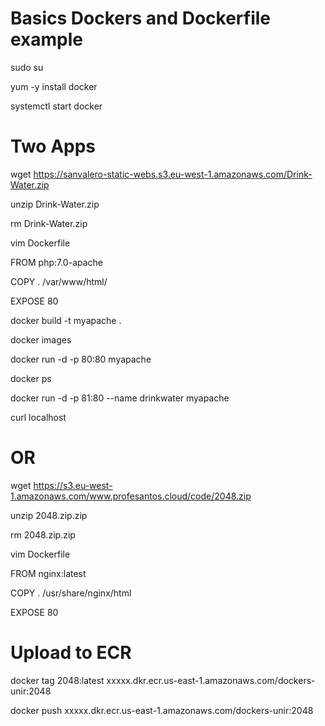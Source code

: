 # Basics Dockers and Dockerfile example

sudo su 

yum -y install docker 

systemctl start docker


# Two Apps
wget https://sanvalero-static-webs.s3.eu-west-1.amazonaws.com/Drink-Water.zip 

unzip Drink-Water.zip 

rm Drink-Water.zip 

vim Dockerfile 

FROM php:7.0-apache 

COPY . /var/www/html/ 

EXPOSE 80 

docker build -t myapache . 

docker images 

docker run -d -p 80:80 myapache 

docker ps 

docker run -d -p 81:80 --name drinkwater myapache 

curl localhost

# OR

wget https://s3.eu-west-1.amazonaws.com/www.profesantos.cloud/code/2048.zip

unzip 2048.zip.zip 

rm 2048.zip.zip 

vim Dockerfile 

FROM nginx:latest

COPY . /usr/share/nginx/html

EXPOSE 80

# Upload to ECR

docker tag 2048:latest xxxxx.dkr.ecr.us-east-1.amazonaws.com/dockers-unir:2048

docker push  xxxxx.dkr.ecr.us-east-1.amazonaws.com/dockers-unir:2048

